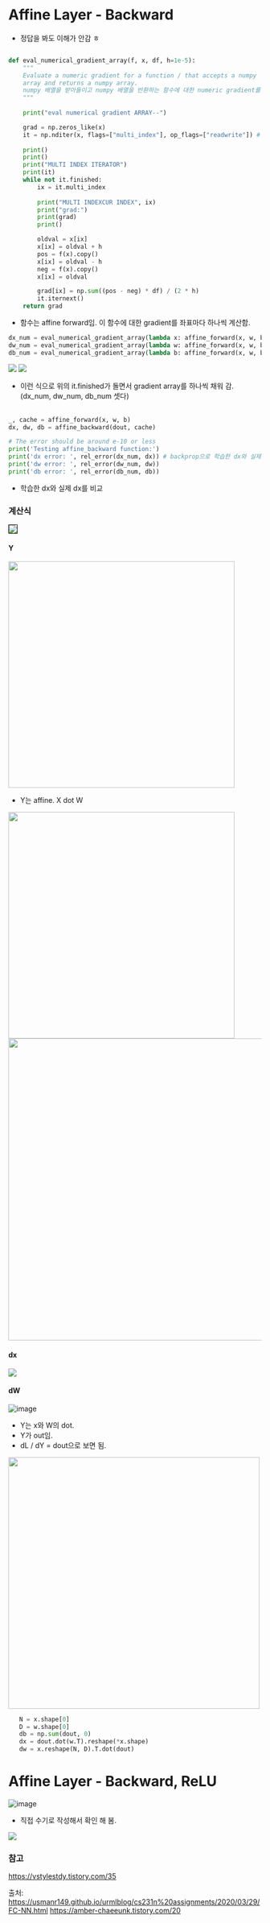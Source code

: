 

# Affine Layer - Backward 

- 정답을 봐도 이해가 안감 ㅎ

```python

def eval_numerical_gradient_array(f, x, df, h=1e-5):
    """
    Evaluate a numeric gradient for a function / that accepts a numpy
    array and returns a numpy array.
    numpy 배열을 받아들이고 numpy 배열을 반환하는 함수에 대한 numeric gradient를 계산함.
    """
    
    print("eval numerical gradient ARRAY--")

    grad = np.zeros_like(x)
    it = np.nditer(x, flags=["multi_index"], op_flags=["readwrite"]) # 배열 x를 iterate한 Multi index를 it에 담음. 
    
    print()
    print()
    print("MULTI INDEX ITERATOR")
    print(it)
    while not it.finished:
        ix = it.multi_index
        
        print("MULTI INDEXCUR INDEX", ix)
        print("grad:")
        print(grad)
        print()

        oldval = x[ix]
        x[ix] = oldval + h
        pos = f(x).copy()
        x[ix] = oldval - h
        neg = f(x).copy()
        x[ix] = oldval

        grad[ix] = np.sum((pos - neg) * df) / (2 * h)
        it.iternext()
    return grad

```

- 함수는 affine forward임. 이 함수에 대한 gradient를 좌표마다 하나씩 계산함.
```python
dx_num = eval_numerical_gradient_array(lambda x: affine_forward(x, w, b)[0], x, dout) 
dw_num = eval_numerical_gradient_array(lambda w: affine_forward(x, w, b)[0], w, dout) #
db_num = eval_numerical_gradient_array(lambda b: affine_forward(x, w, b)[0], b, dout)
```

<img src="https://github.com/sandartchip/TIL/assets/15938354/0b866d49-ca1e-45f2-9104-c0e370e02c58" />

<img src="https://github.com/sandartchip/TIL/assets/15938354/2c914a8a-dbda-4dbe-8368-7462c1ab926c" />

- 이런 식으로 위의 it.finished가 돌면서 gradient array를 하나씩 채워 감. (dx_num, dw_num, db_num 셋다) <br><br>

```python
_, cache = affine_forward(x, w, b)
dx, dw, db = affine_backward(dout, cache)

# The error should be around e-10 or less
print('Testing affine_backward function:')
print('dx error: ', rel_error(dx_num, dx)) # backprop으로 학습한 dx와 실제 dx(dx_num)를 비교 
print('dw error: ', rel_error(dw_num, dw))
print('db error: ', rel_error(db_num, db))
```
- 학습한 dx와 실제 dx를 비교

### 계산식 
<img src="https://github.com/sandartchip/TIL/assets/15938354/3a2ed66d-0334-4b8b-b06e-842193f3471d" style="border:1px solid #000"/>


#### Y
<img src="https://github.com/sandartchip/TIL/assets/15938354/1e19662a-b97a-42df-af0b-5c5456220aaa" width="450px" />

- Y는 affine. X dot W 

<img src="https://github.com/sandartchip/TIL/assets/15938354/3c62c29e-001b-4e10-a1c8-6765ef3ebd4d" width="450px" />

<br>
<img src="https://github.com/sandartchip/TIL/assets/15938354/39cb8504-cdcd-4e1a-b7e4-471042ca05aa" width="600px" />



#### dx
<img src="https://github.com/sandartchip/TIL/assets/15938354/af0cedd4-ecdb-4111-819d-f7924d024014" />

#### dW
![image](https://github.com/sandartchip/TIL/assets/15938354/e5b09603-1b93-42c9-897d-17685c48d052)

- Y는 x와 W의 dot.
- Y가 out임.
- dL / dY = dout으로 보면 됨.

<img src="https://github.com/sandartchip/TIL/assets/15938354/34514fac-d828-4cf3-ac9d-b2ecd9a62bdd" width="500px" />

```python
   N = x.shape[0]
   D = w.shape[0]
   db = np.sum(dout, 0)
   dx = dout.dot(w.T).reshape(*x.shape)
   dw = x.reshape(N, D).T.dot(dout)
```


# Affine Layer - Backward, ReLU 
![image](https://github.com/sandartchip/TIL/assets/15938354/78f1c8a0-8406-4986-89b0-61ad3bf6458e)

- 직접 수기로 작성해서 확인 해 봄.
<img src = "https://github.com/sandartchip/TIL/assets/15938354/9c8c67f7-412c-4a82-86ef-1c0b8a196499 "/>

### 참고<br>
https://vstylestdy.tistory.com/35<br>
 

출처:
https://usmanr149.github.io/urmlblog/cs231n%20assignments/2020/03/29/FC-NN.html
https://amber-chaeeunk.tistory.com/20
